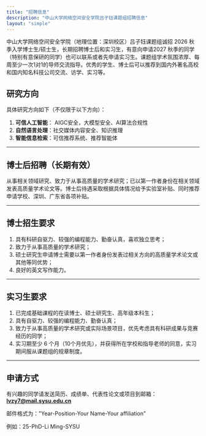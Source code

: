 ```yaml
---
title: "招聘信息"
description: "中山大学网络空间安全学院吕子钰课题组招聘信息"
layout: "simple"
---
```


中山大学网络空间安全学院（地理位置：深圳校区）吕子钰课题组诚招 2026 秋季入学博士生/硕士生，长期招聘博士后和实习生，有意向申请2027 秋季的同学（特别有意保研的同学）也可以联系或者先申请实习生。课题组学术氛围浓厚、每周至少一次1对1的导师交流指导。优秀的学生、博士后可以推荐到国内外著名高校和国内知名科技公司交流、访学、实习等。

## 研究方向

具体研究方向如下（不仅限于以下方向）：

1. **可信人工智能**： AIGC安全，大模型安全、AI算法合规性
2. **自然语言处理**：社交媒体内容安全、知识推理
3. **智能信息检索**：可信推荐系统、推荐智能体

---

## 博士后招聘（长期有效）

从事相关领域研究、致力于从事高质量的学术研究；已以第一作者身份在相关领域发表高质量学术论文等。博士后待遇采取根据具体情况给予实验室补贴、同时推荐申请学校、深圳、广东省各项补贴。

---

## 博士招生要求

1. 具有科研自驱力、较强的编程能力、勤奋认真，喜欢独立思考；
2. 致力于从事高质量的学术研究；
3. 硕士研究生申请博士需要以第一作者身份发表过相关方向的高质量学术论文或其他等同优势；
4. 良好的英文写作能力。

---

## 实习生要求

1. 已完成基础课程的在读博士、硕士研究生、高年级本科生；
2. 具有自驱力、较强的编程能力、勤奋认真；
3. 致力于从事高质量的学术研究或实际场景项目，优先考虑具有科研成果与竞赛经历的同学；
4. 实习期至少 6 个月（10个月优先），并获得所在学校和指导老师的同意，实习期间服从课题组的规章制度。

---

## 申请方式

有兴趣的同学请发送简历、成绩单、代表性论文或项目到邮箱：**lvzy7@mail.sysu.edu.cn**

邮件格式为："Year-Position-Your Name-Your affiliation"

例如：25-PhD-Li Ming-SYSU